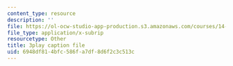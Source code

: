 ```yaml
---
content_type: resource
description: ''
file: https://ol-ocw-studio-app-production.s3.amazonaws.com/courses/14-01-principles-of-microeconomics-fall-2018/6948df814bfc586fa7df8d6f2c3c513c_BUnUOv_INyM.vtt
file_type: application/x-subrip
resourcetype: Other
title: 3play caption file
uid: 6948df81-4bfc-586f-a7df-8d6f2c3c513c
---
```

